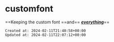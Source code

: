 # customfont

==Keeping the custom font ==and== **_<u>everything</u>_**==

    Created at: 2024-02-11T21:40:58+00:00
    Updated at: 2024-02-11T22:07:12+00:00

